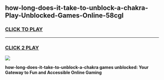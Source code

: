 
## how-long-does-it-take-to-unblock-a-chakra-Play-Unblocked-Games-Online-58cgl
<h3>
<a href="https://premium76.site?title=how-long-does-it-take-to-unblock-a-chakra&ref=25A">CLICK TO PLAY</a></h3>
<hr>

<h3>
<a href="https://premium76.site?title=how-long-does-it-take-to-unblock-a-chakra&ref=25A">CLICK 2 PLAY</a>
  
</h3>

<a href="https://premium76.site?title=how-long-does-it-take-to-unblock-a-chakra&ref=25A"><img src="https://clearcache.store/games.png"></a>


**how-long-does-it-take-to-unblock-a-chakra games unblocked: Your Gateway to Fun and Accessible Online Gaming**
